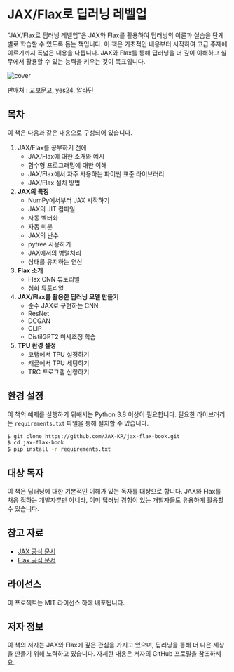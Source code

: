 # JAX/Flax로 딥러닝 레벨업

"JAX/Flax로 딥러닝 레벨업"은 JAX와 Flax를 활용하여 딥러닝의 이론과 실습을 단계별로 학습할 수 있도록 돕는 책입니다. 이 책은 기초적인 내용부터 시작하여 고급 주제에 이르기까지 폭넓은 내용을 다룹니다. JAX와 Flax를 통해 딥러닝을 더 깊이 이해하고 실무에서 활용할 수 있는 능력을 키우는 것이 목표입니다.

![cover](https://github.com/JAX-KR/jax-flax-book/cover.jpeg)

판매처 : [교보문고](https://product.kyobobook.co.kr/detail/S000214172972), [yes24](https://www.yes24.com/Product/Goods/132950692), [알라딘](https://www.aladin.co.kr/shop/wproduct.aspx?ItemId=345956174)

## 목차

이 책은 다음과 같은 내용으로 구성되어 있습니다.

1.  JAX/Flax를 공부하기 전에 
    -  JAX/Flax에 대한 소개와 예시
    - 함수형 프로그래밍에 대한 이해
    - JAX/Flax에서 자주 사용하는 파이썬 표준 라이브러리
    - JAX/Flax 설치 방법
2. **JAX의 특징**
    - NumPy에서부터 JAX 시작하기 
    - JAX의 JIT 컴파일 
    - 자동 벡터화
    - 자동 미분 
    - JAX의 난수
    - pytree 사용하기
    - JAX에서의 병렬처리 
    - 상태를 유지하는 연산
3. **Flax 소개**
    - Flax CNN 튜토리얼
    - 심화 튜토리얼
4. **JAX/Flax를 활용한 딥러닝 모델 만들기**
    - 순수 JAX로 구현하는 CNN
    - ResNet
    -  DCGAN
    - CLIP
    - DistilGPT2 미세조정 학습 
5. **TPU 환경 설정**
    - 코랩에서 TPU 설정하기
    - 캐글에서 TPU 세팅하기
    -  TRC 프로그램 신청하기

## 환경 설정

이 책의 예제를 실행하기 위해서는 Python 3.8 이상이 필요합니다. 필요한 라이브러리는 `requirements.txt` 파일을 통해 설치할 수 있습니다.

```bash
$ git clone https://github.com/JAX-KR/jax-flax-book.git
$ cd jax-flax-book
$ pip install -r requirements.txt
```



## 대상 독자

이 책은 딥러닝에 대한 기본적인 이해가 있는 독자를 대상으로 합니다. JAX와 Flax를 처음 접하는 개발자뿐만 아니라, 이미 딥러닝 경험이 있는 개발자들도 유용하게 활용할 수 있습니다.

## 참고 자료

- [JAX 공식 문서](https://jax.readthedocs.io/en/latest/)
- [Flax 공식 문서](https://flax.readthedocs.io/en/latest/)

## 라이선스

이 프로젝트는 MIT 라이선스 하에 배포됩니다.

## 저자 정보

이 책의 저자는 JAX와 Flax에 깊은 관심을 가지고 있으며, 딥러닝을 통해 더 나은 세상을 만들기 위해 노력하고 있습니다. 자세한 내용은 저자의 GitHub 프로필을 참조하세요.
